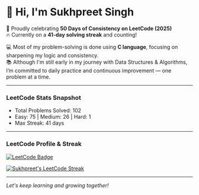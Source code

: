 # 👋 Hi, I'm Sukhpreet Singh

🎉 Proudly celebrating **50 Days of Consistency on LeetCode (2025)**  
🔥 Currently on a **41-day solving streak** and counting!

💻 Most of my problem-solving is done using **C language**, focusing on sharpening my logic and consistency.  
📚 Although I'm still early in my journey with Data Structures & Algorithms, I’m committed to daily practice and continuous improvement — one problem at a time.

---

### LeetCode Stats Snapshot  
- Total Problems Solved: 102  
- Easy: 75 | Medium: 26 | Hard: 1  
- Max Streak: 41 days  

---

### LeetCode Profile & Streak

[![LeetCode Badge](https://img.shields.io/badge/LeetCode-FFA116?style=flat&logo=leetcode&logoColor=white)](https://leetcode.com/u/Sukhpreet-Singh2428/)

[![Sukhpreet's LeetCode Streak](https://leetcode.com/medal/?showImg=0&id=7083119&isLevel=false)](https://leetcode.com/u/Sukhpreet-Singh2428/)

---

*Let's keep learning and growing together!*
